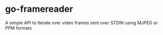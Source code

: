 # go-framereader
A simple API to Iterate over video frames sent over STDIN using MJPEG or PPM formats
